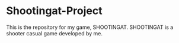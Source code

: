 # Shootingat-Project
This is the repository for my game, SHOOTINGAT. 
SHOOTINGAT is a shooter casual game developed by me.
